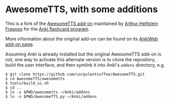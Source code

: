 # AwesomeTTS, with some additions

This is a fork of the [AwesomeTTS add-on](https://github.com/imsys/AwesomeTTS)
maintained by [Arthur Helfstein Fragoso](https://github.com/imsys) for the
[Anki flashcard program](http://ankisrs.net/).

More information about the original add-on can be found on its
[AnkiWeb add-on page](https://ankiweb.net/shared/info/301952613).

Assuming Anki is already installed but the original AwesomeTTS add-on is not,
one way to activate this alternate version is to clone the repository, build
the user interface, and then symlink it into Anki's `addons` directory, e.g.

    $ git clone https://github.com/corpulentcoffee/AwesomeTTS.git
    $ cd AwesomeTTS/awesometts
    $ tools/build_ui.sh
    $ cd ..
    $ ln -s $PWD/awesometts ~/Anki/addons
    $ ln -s $PWD/AwesomeTTS.py ~/Anki/addons
